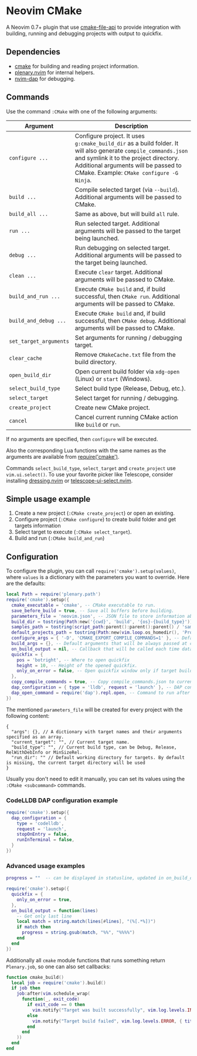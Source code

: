 # Neovim CMake

A Neovim 0.7+ plugin that use [cmake-file-api](https://cmake.org/cmake/help/latest/manual/cmake-file-api.7.html#codemodel-version-2) to provide integration with building, running and debugging projects with output to quickfix.

## Dependencies

- [cmake](https://cmake.org) for building and reading project information.
- [plenary.nvim](https://github.com/nvim-lua/plenary.nvim) for internal helpers.
- [nvim-dap](https://github.com/mfussenegger/nvim-dap) for debugging.

## Commands

Use the command `:CMake` with one of the following arguments:

| Argument               | Description                                                                                                                                                                                                                                 |
| ---------------------- | ------------------------------------------------------------------------------------------------------------------------------------------------------------------------------------------------------------------------------------------- |
| `configure ...`        | Configure project. It uses `g:cmake_build_dir` as a build folder. It will also generate `compile_commands.json` and symlink it to the project directory. Additional arguments will be passed to CMake. Example: `CMake configure -G Ninja`. |
| `build ...`            | Compile selected target (via `--build`). Additional arguments will be passed to CMake.                                                                                                                                                      |
| `build_all ...`        | Same as above, but will build `all` rule.                                                                                                                                                                                                   |
| `run ...`              | Run selected target. Additional arguments will be passed to the target being launched.                                                                                                                                                      |
| `debug ...`            | Run debugging on selected target. Additional arguments will be passed to the target being launched.                                                                                                                                         |
| `clean ...`            | Execute `clear` target. Additional arguments will be passed to CMake.                                                                                                                                                                       |
| `build_and_run ...`    | Execute `CMake build` and, if build successful, then `CMake run`. Additional arguments will be passed to CMake.                                                                                                                             |
| `build_and_debug ...`  | Execute `CMake build` and, if build successful, then `CMake debug`. Additional arguments will be passed to CMake.                                                                                                                           |
| `set_target_arguments` | Set arguments for running / debugging target.                                                                                                                                                                                               |
| `clear_cache`          | Remove `CMakeCache.txt` file from the build directory.                                                                                                                                                                                      |
| `open_build_dir`       | Open current build folder via `xdg-open` (Linux) or `start` (Windows).                                                                                                                                                                      |
| `select_build_type`    | Select build type (Release, Debug, etc.).                                                                                                                                                                                                   |
| `select_target`        | Select target for running / debugging.                                                                                                                                                                                                      |
| `create_project`       | Create new CMake project.                                                                                                                                                                                                                   |
| `cancel`               | Cancel current running CMake action like `build` or `run`.                                                                                                                                                                                  |

If no arguments are specified, then `configure` will be executed.

Also the corresponding Lua functions with the same names as the arguments are available from [require('cmake')](lua/cmake/init.lua).

Commands `select_build_type`, `select_target` and `create_project` use `vim.ui.select()`. To use your favorite picker like Telescope, consider installing [dressing.nvim](https://github.com/stevearc/dressing.nvim) or [telescope-ui-select.nvim](https://github.com/nvim-telescope/telescope-ui-select.nvim).

## Simple usage example

1. Create a new project (`:CMake create_project`) or open an existing.
2. Configure project (`:CMake configure`) to create build folder and get targets information
3. Select target to execute (`:CMake select_target`).
4. Build and run (`:CMake build_and_run`)

## Configuration

To configure the plugin, you can call `require('cmake').setup(values)`, where `values` is a dictionary with the parameters you want to override. Here are the defaults:

```lua
local Path = require('plenary.path')
require('cmake').setup({
  cmake_executable = 'cmake', -- CMake executable to run.
  save_before_build = true, -- Save all buffers before building.
  parameters_file = 'neovim.json', -- JSON file to store information about selected target, run arguments and build type.
  build_dir = tostring(Path:new('{cwd}', 'build', '{os}-{build_type}')), -- Build directory. The expressions `{cwd}`, `{os}` and `{build_type}` will be expanded with the corresponding text values. Could be a function that return the path to the build directory.
  samples_path = tostring(script_path:parent():parent():parent() / 'samples'), -- Folder with samples. `samples` folder from the plugin directory is used by default.
  default_projects_path = tostring(Path:new(vim.loop.os_homedir(), 'Projects')), -- Default folder for creating project.
  configure_args = { '-D', 'CMAKE_EXPORT_COMPILE_COMMANDS=1' }, -- Default arguments that will be always passed at cmake configure step. By default tells cmake to generate `compile_commands.json`.
  build_args = {}, -- Default arguments that will be always passed at cmake build step.
  on_build_output = nil, -- Callback that will be called each time data is received by the current process. Accepts the received data as an argument.
  quickfix = {
    pos = 'botright', -- Where to open quickfix
    height = 10, -- Height of the opened quickfix.
    only_on_error = false, -- Open quickfix window only if target build failed.
  },
  copy_compile_commands = true, -- Copy compile_commands.json to current working directory.
  dap_configuration = { type = 'lldb', request = 'launch' }, -- DAP configuration. By default configured to work with `lldb-vscode`.
  dap_open_command = require('dap').repl.open, -- Command to run after starting DAP session. You can set it to `false` if you don't want to open anything or `require('dapui').open` if you are using https://github.com/rcarriga/nvim-dap-ui
})
```

The mentioned `parameters_file` will be created for every project with the following content:

```jsonc
{
  "args": {}, // A dictionary with target names and their arguments specified as an array.
  "current_target": "", // Current target name.
  "build_type": "", // Current build type, can be Debug, Release, RelWithDebInfo or MinSizeRel.
  "run_dir": "" // Default working directory for targets. By default is missing, the current target directory will be used
}
```

Usually you don't need to edit it manually, you can set its values using the `:CMake <subcommand>` commands.

### CodeLLDB DAP configuration example

```lua
require('cmake').setup({
  dap_configuration = {
    type = 'codelldb',
    request = 'launch',
    stopOnEntry = false,
    runInTerminal = false,
  }
})
```

### Advanced usage examples

```lua
progress = ""  -- can be displayed in statusline, updated in on_build_output

require('cmake').setup({
  quickfix = {
    only_on_error = true,
  },
  on_build_output = function(lines)
    -- Get only last line
    local match = string.match(lines[#lines], "(%[.*%])")
    if match then
      progress = string.gsub(match, "%%", "%%%%")
    end
  end
})
```

Additionally all `cmake` module functions that runs something return `Plenary.job`, so one can also set callbacks:

```lua
function cmake_build()
  local job = require('cmake').build()
  if job then
    job:after(vim.schedule_wrap(
      function(_, exit_code)
        if exit_code == 0 then
          vim.notify("Target was built successfully", vim.log.levels.INFO, { title = 'CMake' })
        else
          vim.notify("Target build failed", vim.log.levels.ERROR, { title = 'CMake' })
        end
      end
    ))
  end
end
```
